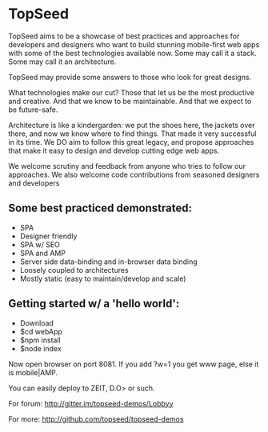 # TopSeed

TopSeed aims to be a showcase of best practices and approaches for developers and designers
who want to build stunning mobile-first web apps with some of the best technologies
available now. Some may call it a stack. Some may call it an architecture. 

TopSeed may provide some answers to those 
who look for great designs.

What technologies make our cut? Those that let us be the most
productive and creative. And that we know to be maintainable. And that we expect 
to be future-safe.

Architecture is like a kindergarden: we put the shoes here, the jackets over there,
and now we know where to find things. That made it very successful in its time.
We DO aim to follow this great legacy, and propose approaches that make it easy
to design and develop cutting edge web apps.

We welcome scrutiny and feedback from anyone who tries to follow our approaches. 
We also welcome code contributions from seasoned designers and developers

## Some best practiced demonstrated:
- SPA
- Designer friendly
- SPA w/ SEO
- SPA and AMP
- Server side data-binding and in-browser data binding
- Loosely coupled to architectures
- Mostly static (easy to maintain/develop and scale)


## Getting started w/ a 'hello world':

- Download
- $cd webApp
- $npm install
- $node index

Now open browser on port 8081.
If you add ?w=1 you get www page, else it is mobile|AMP.

You can easily deploy to ZEIT, D.O> or such.

For forum: http://gitter.im/topseed-demos/Lobbyy

For more: http://github.com/topseed/topseed-demos